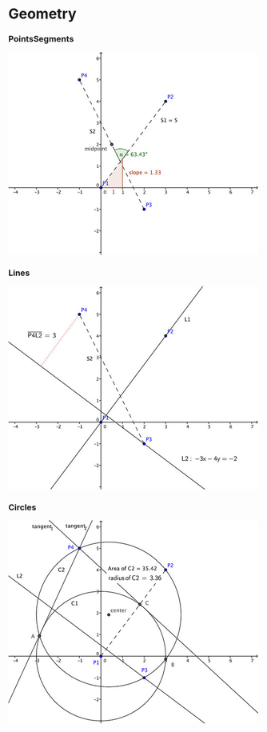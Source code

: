 # Geometry

### PointsSegments

![alt text](https://github.com/Programing4Mathematics/Beginning/blob/master/Geometry/PointsSegments.jpg "PointsSegments")

### Lines

![alt text](https://github.com/Programing4Mathematics/Beginning/blob/master/Geometry/Lines.jpg "Lines")

### Circles

![alt text](https://github.com/Programing4Mathematics/Beginning/blob/master/Geometry/Circles.jpg "Circles")
